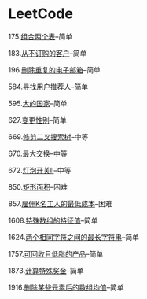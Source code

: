 # LeetCode

175.[组合两个表](https://leetcode.cn/problems/combine-two-tables/)–简单

183.[从不订购的客户](https://leetcode.cn/problems/customers-who-never-order/)–简单

196.[删除重复的电子邮箱](https://leetcode.cn/problems/delete-duplicate-emails/)–简单

584.[寻找用户推荐人](https://leetcode.cn/problems/find-customer-referee/)–简单

595.[大的国家](https://leetcode.cn/problems/big-countries/)–简单

627.[变更性别](https://leetcode.cn/problems/swap-salary/)–简单

669.[修剪二叉搜索树](https://leetcode.cn/problems/trim-a-binary-search-tree/)–中等

670.[最大交换](https://leetcode.cn/problems/maximum-swap/)–中等

672.[灯泡开关Ⅱ](https://leetcode.cn/problems/bulb-switcher-ii/)–中等

850.[矩形面积](https://leetcode.cn/problems/rectangle-area-ii/)–困难

857.[雇佣K名工人的最低成本](https://leetcode.cn/problems/minimum-cost-to-hire-k-workers/)–困难

1608.[特殊数组的特征值](https://leetcode.cn/problems/special-array-with-x-elements-greater-than-or-equal-x/)–简单

1624.[两个相同字符之间的最长字符串](https://leetcode.cn/problems/largest-substring-between-two-equal-characters/)–简单

1757.[可回收且低脂的产品](https://leetcode.cn/problems/recyclable-and-low-fat-products/)–简单

1873.[计算特殊奖金](https://leetcode.cn/problems/calculate-special-bonus/)–简单

1916.[删除某些元素后的数组均值](https://leetcode.cn/problems/mean-of-array-after-removing-some-elements/)–简单
